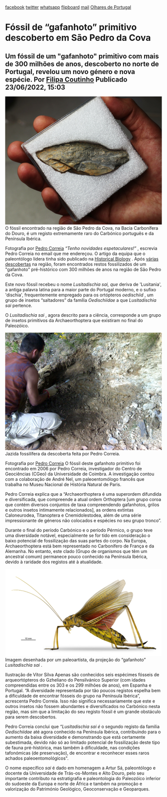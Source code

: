 [facebook](https://www.facebook.com/sharer/sharer.php?u=https%3A%2F%2Fwww.natgeo.pt%2Fciencia%2F2022%2F06%2Ffossil-de-gafanhoto-primitivo-descoberto-em-sao-pedro-da-cova) [twitter](https://twitter.com/share?url=https%3A%2F%2Fwww.natgeo.pt%2Fciencia%2F2022%2F06%2Ffossil-de-gafanhoto-primitivo-descoberto-em-sao-pedro-da-cova&via=natgeo&text=F%C3%B3ssil%20de%20%E2%80%9Cgafanhoto%E2%80%9D%20primitivo%20descoberto%20em%20S%C3%A3o%20Pedro%20da%20Cova) [whatsapp](https://web.whatsapp.com/send?text=https%3A%2F%2Fwww.natgeo.pt%2Fciencia%2F2022%2F06%2Ffossil-de-gafanhoto-primitivo-descoberto-em-sao-pedro-da-cova) [flipboard](https://share.flipboard.com/bookmarklet/popout?v=2&title=F%C3%B3ssil%20de%20%E2%80%9Cgafanhoto%E2%80%9D%20primitivo%20descoberto%20em%20S%C3%A3o%20Pedro%20da%20Cova&url=https%3A%2F%2Fwww.natgeo.pt%2Fciencia%2F2022%2F06%2Ffossil-de-gafanhoto-primitivo-descoberto-em-sao-pedro-da-cova) [mail](mailto:?subject=NatGeo&body=https%3A%2F%2Fwww.natgeo.pt%2Fciencia%2F2022%2F06%2Ffossil-de-gafanhoto-primitivo-descoberto-em-sao-pedro-da-cova%20-%20F%C3%B3ssil%20de%20%E2%80%9Cgafanhoto%E2%80%9D%20primitivo%20descoberto%20em%20S%C3%A3o%20Pedro%20da%20Cova) [Olhares de Portugal](https://www.natgeo.pt/olhares-de-portugal) 
# Fóssil de “gafanhoto” primitivo descoberto em São Pedro da Cova 
## Um fóssil de um "gafanhoto" primitivo com mais de 300 milhões de anos, descoberto no norte de Portugal, revelou um novo género e nova espécie. Por [Filipa Coutinho](https://www.natgeo.pt/autor/filipa-coutinho) Publicado 23/06/2022, 15:03 
![Fóssil de Lusitadischia sai](img/files_styles_image_00_public_img1_0_a.jpg)
O fóssil encontrado na região de São Pedro da Cova, na Bacia Carbonífera do Douro, é um registo extremamente raro do Carbónico português e da Península Ibérica. 

Fotografia por [Pedro Correia](https://www.natgeo.pt/fotografo/pedro-correia) _“Tenho novidades espetaculares!”_ , escrevia Pedro Correia no email que me endereçou. O artigo da equipa que o paleontólogo lidera tinha sido publicado na [Historical Biology](https://www.tandfonline.com/doi/full/10.1080/08912963.2022.2067760?fbclid=IwAR1f2L2Q6avC5srENjEoOdAAunmEnVEyT-zWSOqYHgNCOnLpG8-bVrEcpNg) . Após [várias descobertas](https://www.natgeo.pt/search?q=pedro+correia&type=article) na região, foram encontrados restos fossilizados de um "gafanhoto" pré-histórico com 300 milhões de anos na região de São Pedro da Cova. 

Este novo fóssil recebeu o nome _Lusitadischia sai, que_ deriva de 'Lusitania', a antiga palavra latina para a maior parte do Portugal moderno, e o sufixo 'dischia', frequentemente empregado para os ortópteros _oedischiid_ , um grupo de insetos “saltadores” da família _Oedischiidae_ a que _Lusitadischia sai_ pertence. 

O _Lusitadischia sai_ , agora descrito para a ciência, corresponde a um grupo de insetos primitivos da Archaeorthoptera que existiram no final do Paleozóico. 

![Jazida fossilífera da descoberta](img/files_styles_image_00_public_jazida_fossilifera_da_descoberta1_0_0_1_00.jpg)
Jazida fossilífera da descoberta feita por Pedro Correia. 

Fotografia por [Pedro Correia](https://www.natgeo.pt/fotografo/pedro-correia) O fóssil deste gafanhoto primitivo foi encontrado em 2006 por Pedro Correia, investigador do Centro de Geociências (CGeo) da Universidade de Coimbra. A investigação contou com a colaboração de André Nel, um paleoentomólogo francês que trabalha no Museu Nacional de História Natural de Paris. 

Pedro Correia explica que a “Archaeorthoptera é uma superordem difundida e diversificada, que compreende a atual ordem Orthoptera [um grupo coroa que contém diversos conjuntos de taxa compreendendo gafanhotos, grilos e outros insetos intimamente relacionados], as ordens extintas Caloneurodea, Titanoptera e Cnemidolestodea, além de uma série impressionante de géneros não colocados e espécies no seu grupo tronco”. 

Durante o final do período Carbónico e o período Pérmico, o grupo teve uma diversidade notável, especialmente se for tido em consideração o baixo potencial de fossilização das suas partes do corpo. Na Europa, Archaeorthoptera está bem representado no Carbonífero de França e da Alemanha. No entanto, este clado (Grupo de organismos que têm um ancestral comum) permanece pouco conhecido na Península Ibérica, devido à raridade dos registos até à atualidade. 

![projeção do “gafanhoto” Lusitadischia sai](img/files_styles_image_00_public_lusitadischia_saiscientific_illustration_by_vitor_silva.png)
Imagem desenhada por um paleoartista, da projeção do “gafanhoto” _Lusitadischia sai_ . 

Ilustração de Vítor Silva Apenas são conhecidos seis espécimes fósseis de arqueortópteros do Gzheliano do Pensilvánico Superior (com idades compreendidas entre os 303 e os 299 milhões de anos), em Espanha e Portugal. “A diversidade representada por tão poucos registos espelha bem a dificuldade de encontrar fósseis do grupo na Península Ibérica”, acrescenta Pedro Correia. Isso não significa necessariamente que este e outros insetos não fossem abundantes e diversificados no Carbónico nesta região, mas sim que a limitação do seu registo fóssil é um grande obstáculo para serem descobertos. 

Pedro Correia conclui que _“Lusitadischia sai é_ o segundo registo da familia _Oedischiidae_ até agora conhecido na Península Ibérica, contribuindo para o aumento da baixa diversidade e demonstrando que está certamente subestimada, devido não só ao limitado potencial de fossilização deste tipo de fauna pré-histórica, mas também à dificuldade, nas condições tafonómicas (de preservação), de encontrar e reconhecer esses raros achados paleoentomológicos". 

O nome específico _sai_ é dado em homenagem a Artur Sá, paleontólogo e docente da Universidade de Trás-os-Montes e Alto Douro, pelo seu importante contributo na estratigrafia e paleontologia do Paleozóico inferior do sudoeste da Europa e norte de África e também na promoção e valorização do Património Geológico, Geoconservação e Geoparques. 

